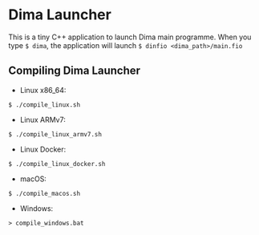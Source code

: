 # Dima Launcher

This is a tiny C++ application to launch Dima main programme.
When you type `$ dima`, the application will launch `$ dinfio <dima_path>/main.fio`

## Compiling Dima Launcher

- Linux x86_64:
```
$ ./compile_linux.sh
```

- Linux ARMv7:
```
$ ./compile_linux_armv7.sh
```

- Linux Docker:
```
$ ./compile_linux_docker.sh
```

- macOS:
```
$ ./compile_macos.sh
```

- Windows:
```
> compile_windows.bat
```